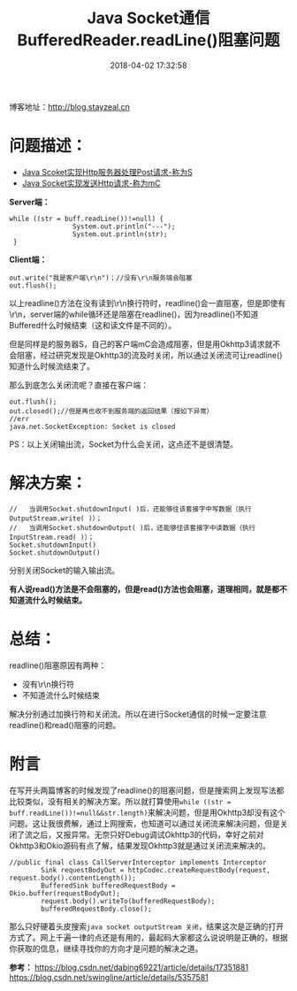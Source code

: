 ﻿---
title: Java Socket通信BufferedReader.readLine()阻塞问题
date: 2018-04-02 17:32:58
tags:
     - java
     - BufferedReader
     - Socket 
---
博客地址：http://blog.stayzeal.cn

# 问题描述：
- [Java Scoket实现Http服务器处理Post请求-称为S](http://blog.stayzeal.cn/2018/03/29/Java-Scoket%E5%AE%9E%E7%8E%B0Http%E6%9C%8D%E5%8A%A1%E5%99%A8%E5%A4%84%E7%90%86Post%E8%AF%B7%E6%B1%82/)
- [Java Socket实现发送Http请求-称为mC](http://blog.stayzeal.cn/2018/04/01/Java-Socket%E5%AE%9E%E7%8E%B0%E5%8F%91%E9%80%81Http%E8%AF%B7%E6%B1%82/)
<!--more-->
**Server端：**
```  
while ((str = buff.readLine())!=null) {
                System.out.println("---");
                System.out.println(str);
 }
```
**Client端：**
```
out.write("我是客户端\r\n")；//没有\r\n服务端会阻塞
out.flush();
```
以上readline()方法在没有读到\r\n换行符时，readline()会一直阻塞，但是即使有\r\n，server端的while循环还是阻塞在readline()，因为readline()不知道Buffered什么时候结束（这和读文件是不同的）。

但是同样是的服务器S，自己的客户端mC会造成阻塞，但是用Okhttp3请求就不会阻塞，经过研究发现是Okhttp3的流及时关闭，所以通过关闭流可让readline()知道什么时候流结束了。

那么到底怎么关闭流呢？直接在客户端：
```
out.flush();
out.closed();//但是再也收不到服务端的返回结果（报如下异常）
//err
java.net.SocketException: Socket is closed
```
PS：以上关闭输出流，Socket为什么会关闭，这点还不是很清楚。

# 解决方案：
```
//   当调用Socket.shutdownInput( )后，还能够往该套接字中写数据（执行OutputStream.write( )）；
//   当调用Socket.shutdownOutput( )后，还能够往该套接字中读数据（执行InputStream.read( )）；
Socket.shutdownInput()
Socket.shutdownOutput()
```
分别关闭Socket的输入输出流。

**有人说read()方法是不会阻塞的，但是read()方法也会阻塞，道理相同，就是都不知道流什么时候结束。**
# 总结：

readline()阻塞原因有两种：
- 没有\r\n换行符
- 不知道流什么时候结束

解决分别通过加换行符和关闭流。所以在进行Socket通信的时候一定要注意readline()和read()阻塞的问题。
# 附言
在写开头两篇博客的时候发现了readline()的阻塞问题，但是搜索网上发现写法都比较类似，没有相关的解决方案。所以就打算使用`while ((str = buff.readLine())!=null&&str.length)`来解决问题，但是用Okhttp3却没有这个问题。这让我很费解，通过上网搜索，也知道可以通过关闭流来解决问题，但是关闭了流之后，又报异常。无奈只好Debug调试Okhttp3的代码，幸好之前对Okhttp3和Okio源码有点了解，结果发现Okhttp3就是通过关闭流来解决的。
```
//public final class CallServerInterceptor implements Interceptor
        Sink requestBodyOut = httpCodec.createRequestBody(request, request.body().contentLength());
        BufferedSink bufferedRequestBody = Okio.buffer(requestBodyOut);
        request.body().writeTo(bufferedRequestBody);
        bufferedRequestBody.close();
```
那么只好硬着头皮搜索`java socket outputStream 关闭`，结果这次是正确的打开方式了。网上千遍一律的点还是有用的，最起码大家都这么说说明是正确的，根据你获取的信息，继续寻找你的方向才是问题的解决之道。

**参考：**
https://blog.csdn.net/dabing69221/article/details/17351881
https://blog.csdn.net/swingline/article/details/5357581